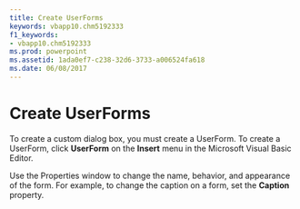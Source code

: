 ```yaml
---
title: Create UserForms
keywords: vbapp10.chm5192333
f1_keywords:
- vbapp10.chm5192333
ms.prod: powerpoint
ms.assetid: 1ada0ef7-c238-32d6-3733-a006524fa618
ms.date: 06/08/2017
---
```



# Create UserForms

To create a custom dialog box, you must create a UserForm. To create a UserForm, click  **UserForm** on the **Insert** menu in the Microsoft Visual Basic Editor.

Use the Properties window to change the name, behavior, and appearance of the form. For example, to change the caption on a form, set the  **Caption** property.

